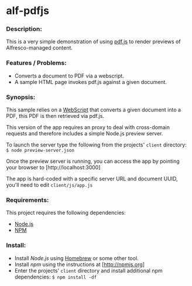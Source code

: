 # alf-pdfjs

### Description:

This is a very simple demonstration of using [pdf.js](https://github.com/mozilla/pdf.js) to render previews of Alfresco-managed content.

### Features / Problems:

  * Converts a document to PDF via a webscript.
  * A sample HTML page invokes pdf.js against a given document.

### Synopsis:

This sample relies on a [WebScript](http://wiki.alfresco.com/wiki/Web_Scripts) that converts a given document into a PDF, this PDF is then retrieved via pdf.js.

This version of the app requires an proxy to deal with cross-domain requests and therefore includes a simple Node.js preview server.

To launch the server type the following from the projects' `client` directory:
    `$ node preview-server.json`

Once the preview server is running, you can access the app by pointing your browser to [http://localhost:3000]

The app is hard-coded with a specific server URL and document UUID, you'll need to edit `client/js/app.js`

### Requirements:
This project requires the following dependencies:

  * [Node.js](http://nodejs.com)
  * [NPM](http://npmjs.org)

### Install:

  * Install *Node.js* using [Homebrew](https://github.com/mxcl/homebrew) or some other tool.
  * Install *npm* using the instructions at [http://npmjs.org]
  * Enter the projects' `client` directory and install additional npm dependencies:
        `$ npm install -df`
